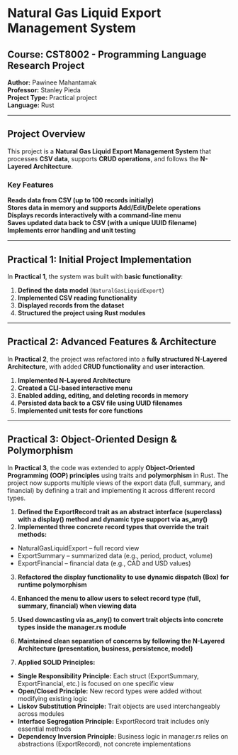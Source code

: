 # Natural Gas Liquid Export Management System

## Course: CST8002 - Programming Language Research Project  
**Author:** Pawinee Mahantamak  
**Professor:** Stanley Pieda  
**Project Type:** Practical project  
**Language:** Rust

---

## Project Overview
This project is a **Natural Gas Liquid Export Management System** that processes **CSV data**, supports **CRUD operations**, and follows the **N-Layered Architecture**.

### Key Features
**Reads data from CSV (up to 100 records initially)**  
**Stores data in memory and supports Add/Edit/Delete operations**  
**Displays records interactively with a command-line menu**  
**Saves updated data back to CSV (with a unique UUID filename)**  
**Implements error handling and unit testing**  

---

## Practical 1: Initial Project Implementation
In **Practical 1**, the system was built with **basic functionality**:
1. **Defined the data model** (`NaturalGasLiquidExport`)
2. **Implemented CSV reading functionality**
3. **Displayed records from the dataset**
4. **Structured the project using Rust modules**


---

## Practical 2: Advanced Features & Architecture
In **Practical 2**, the project was refactored into a **fully structured N-Layered Architecture**, with added **CRUD functionality** and **user interaction**.

1. **Implemented N-Layered Architecture**  
2. **Created a CLI-based interactive menu**  
3. **Enabled adding, editing, and deleting records in memory**  
4. **Persisted data back to a CSV file using UUID filenames**  
5. **Implemented unit tests for core functions**  

---


## Practical 3: Object-Oriented Design & Polymorphism
In **Practical 3**, the code was extended to apply **Object-Oriented Programming (OOP) principles** using traits and **polymorphism** in Rust. The project now supports multiple views of the export data (full, summary, and financial) by defining a trait and implementing it across different record types.

1. **Defined the ExportRecord trait as an abstract interface (superclass) with a display() method and dynamic type support via as_any()**
2. **Implemented three concrete record types that override the trait methods:**
  - NaturalGasLiquidExport – full record view
  - ExportSummary – summarized data (e.g., period, product, volume)
  - ExportFinancial – financial data (e.g., CAD and USD values)

3. **Refactored the display functionality to use dynamic dispatch (Box<dyn ExportRecord>) for runtime polymorphism**

4. **Enhanced the menu to allow users to select record type (full, summary, financial) when viewing data**

5. **Used downcasting via as_any() to convert trait objects into concrete types inside the manager.rs module**

6. **Maintained clean separation of concerns by following the N-Layered Architecture (presentation, business, persistence, model)**

7. **Applied SOLID Principles:**
- **Single Responsibility Principle:** Each struct (ExportSummary, ExportFinancial, etc.) is focused on one specific view
- **Open/Closed Principle:** New record types were added without modifying existing logic
- **Liskov Substitution Principle:** Trait objects are used interchangeably across modules
- **Interface Segregation Principle:** ExportRecord trait includes only essential methods
- **Dependency Inversion Principle:** Business logic in manager.rs relies on abstractions (ExportRecord), not concrete implementations


